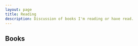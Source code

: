 ```yaml
---
layout: page
title: Reading
description: Discussion of books I'm reading or have read.
---
```


## Books